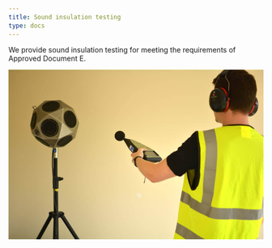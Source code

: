 ```yaml
---
title: Sound insulation testing
type: docs
---
```


We provide sound insulation testing for meeting the requirements of Approved Document E.

![Sound insulation testing](images/sound-testing.jpg)
